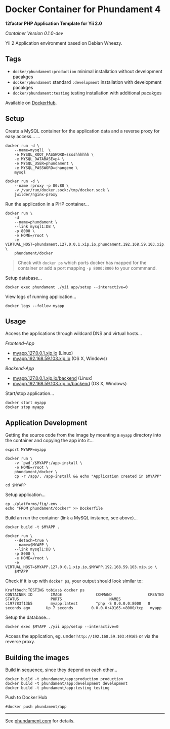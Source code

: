 Docker Container for Phundament 4
=================================

**12factor PHP Application Template for Yii 2.0**

*Container Version 0.1.0-dev*

Yii 2 Application environment based on Debian Wheezy.


Tags
----

- `docker/phundament:production` minimal installation without development pacakges
- `docker/phundament` standard `:development` installation with development pacakges
- `docker/phundament:testing` testing installation with additional pacakges

Available on [DockerHub](https://registry.hub.docker.com/u/phundament/docker/).


Setup
-----

Create a MySQL container for the application data and a reverse proxy for easy access...
...

```
docker run -d \
    --name=mysql1  \
    -e MYSQL_ROOT_PASSWORD=sssshhhhhh \
    -e MYSQL_DATABASE=p4 \
    -e MYSQL_USER=phundament \
    -e MYSQL_PASSWORD=changeme \
    mysql

docker run -d \
    --name rproxy -p 80:80 \
    -v /var/run/docker.sock:/tmp/docker.sock \
    jwilder/nginx-proxy
```

Run the application in a PHP container...

```
docker run \
    -d
    --name=phundament \
    --link mysql1:DB \
    -p 8000 \
    -e HOME=/root \
    -e VIRTUAL_HOST=phundament.127.0.0.1.xip.io,phundament.192.168.59.103.xip.io \
    phundament/docker
```

> Check with `docker ps` which ports docker has mapped for the container or add a port mapping `-p 8000:8000` to your commmand.

Setup database...

```
docker exec phundament ./yii app/setup --interactive=0
```


View logs of running application...

```
docker logs --follow myapp
``` 


Usage
-----

Access the applications through wildcard DNS and virtual hosts...

*Frontend-App*

- [myapp.127.0.0.1.xip.io](http://myapp.127.0.0.1.xip.io) (Linux)
- [myapp.192.168.59.103.xip.io](http://myapp.192.168.59.103.xip.io) (OS X, Windows) 

*Backend-App*

- [myapp.127.0.0.1.xip.io/backend](http://myapp.127.0.0.1.xip.io/backend) (Linux)
- [myapp.192.168.59.103.xip.io/backend](http://myapp.192.168.59.103.xip.io/backend) (OS X, Windows) 


Start/stop application...

```
docker start myapp
docker stop myapp
```



Application Development
-----------------------

Getting the source code from the image by mounting a `myapp` directory into the container and copying the app into it...

    export MYAPP=myapp

    docker run \
        -v `pwd`/$MYAPP:/app-install \
        -e HOME=/root \
        phundament/docker \
        cp -r /app/. /app-install && echo "Application created in $MYAPP"
    
    cd $MYAPP

Setup application...

    cp ./platforms/fig/.env .
    echo "FROM phundament/docker" >> Dockerfile

Build an run the container (link a MySQL instance, see above)... 

```
docker build -t $MYAPP .

docker run \
    --detach=true \
    --name=$MYAPP \
    --link mysql1:DB \
    -p 8000 \
    -e HOME=/root \
    -e VIRTUAL_HOST=$MYAPP.127.0.0.1.xip.io,$MYAPP.192.168.59.103.xip.io \
    $MYAPP
```

Check if it is up with `docker ps`, your output should look similar to:

```
Kraftbuch:TESTING tobias$ docker ps
CONTAINER ID        IMAGE               COMMAND                CREATED             STATUS              PORTS                     NAMES
c197783f13b5        myapp:latest        "php -S 0.0.0.0:8000   8 seconds ago       Up 7 seconds        0.0.0.0:49165->8000/tcp   myapp
```

Setup the database...

```
docker exec $MYAPP ./yii app/setup --interactive=0
```

Access the application, eg. under `http://192.168.59.103:49165` or via the reverse proxy. 


Building the images
-------------------

Build in sequence, since they depend on each other...

```
docker build -t phundament/app:production production
docker build -t phundament/app:development development
docker build -t phundament/app:testing testing
```

Push to Docker Hub

```
#docker push phundament/app
```

---


See [phundament.com](http://phundament.com) for details.


